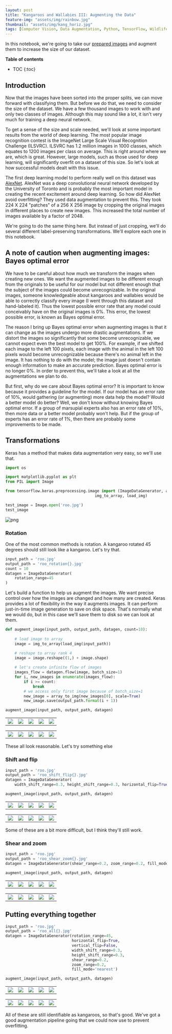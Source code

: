 ```yaml
---
layout: post
title: "Kangaroos and Wallabies III: Augmenting the Data"
feature-img: "assets/img/rainbow.jpg"
thumbnail: "assets/img/kang_horiz.jpg"
tags: [Computer Vision, Data Augmentation, Python, TensorFlow, Wildlife]
---
```


In this notebook, we're going to take our [prepared images](https://jss367.github.io/class-for-preparing-images.html) and augment them to increase the size of our dataset.

<b>Table of contents</b>
* TOC
{:toc}

## Introduction

Now that the images have been sorted into the proper splits, we can move forward with classifying them. But before we do that, we need to consider the size of the dataset. We have a few thousand images to work with and only two classes of images. Although this may sound like a lot, it isn't very much for training a deep neural network. 

To get a sense of the size and scale needed, we'll look at some important results from the world of deep learning. The most popular image recognition contest is the ImageNet Large Scale Visual Recognition Challenge (ILSVRC). ILSVRC has 1.2 million images in 1000 classes, which equates to 1200 images per class on average. This is right around where we are, which is great. However, large models, such as those used for deep learning, will significantly overfit on a dataset of this size. So let's look at how successful models dealt with this issue.

The first deep learning model to perform really well on this dataset was [AlexNet](http://papers.nips.cc/paper/4824-imagenet-classification-with-deep-convolutional-neural-networks.pdf). AlexNet was a deep convolutional neural network developed by the University of Toronto and is probably the most important model in creating the recent excitement around deep learning. So how did AlexNet avoid overfitting? They used data augmentation to prevent this. They took 224 X 224 "patches" of a 256 X 256 image by cropping the original images in different places to create new images. This increased the total number of images available by a factor of 2048.

We're going to do the same thing here. But instead of just cropping, we'll do several different label-preserving transformations. We'll explore each one in this notebook.

## A note of caution when augmenting images: Bayes optimal error

We have to be careful about how much we transform the images when creating new ones. We want the augmented images to be different enough from the originals to be useful for our model but not different enough that the subject of the images could become unrecognizable. In the original images, someone knowledgeable about kangaroos and wallabies would be able to correctly classify every image (I went through this dataset and hand-labeled it). Thus the lowest possible error rate that any model could conceivably have on the original images is 0%. This error, the lowest possible error, is known as Bayes optimal error.

The reason I bring up Bayes optimal error when augmenting images is that it can change as the images undergo more drastic augmentations. If we distort the images so significantly that some become unrecognizable, we cannot expect even the best model to get 100%. For example, if we shifted each image to the left 100 pixels, each image with the animal in the left 100 pixels would become unrecognizable because there's no animal left in the image. It has nothing to do with the model; the image just doesn't contain enough information to make an accurate prediction. Bayes optimal error is no longer 0%. In order to prevent this, we'll take a look at all the augmentations we plan to do.

But first, why do we care about Bayes optimal error? It is important to know because it provides a guideline for the model. If our model has an error rate of 10%, would gathering (or augmenting) more data help the model? Would a better model do better? Well, we don't know without knowing Bayes optimal error. If a group of marsupial experts also has an error rate of 10%, then more data or a better model probably won't help. But if the group of experts has an error rate of 1%, then there are probably some improvements to be made.

## Transformations

Keras has a method that makes data augmentation very easy, so we'll use that.


```python
import os

import matplotlib.pyplot as plt
from PIL import Image

from tensorflow.keras.preprocessing.image import (ImageDataGenerator, array_to_img,
                                       img_to_array, load_img)
```


```python
test_image = Image.open('roo.jpg')
test_image
```




![png]({{site.baseurl}}/assets/img/2018-07-09-Augmenting-with-Keras_files/2018-07-09-Augmenting-with-Keras_11_0.png)



### Rotation

One of the most common methods is rotation. A kangaroo rotated 45 degrees should still look like a kangaroo. Let's try that.


```python
input_path = 'roo.jpg'
output_path = 'roo_rotation{}.jpg'
count = 10
datagen = ImageDataGenerator(
    rotation_range=45
)
```

Let's build a function to help us augment the images. We want precise control over how the images are changed and how many are created. Keras provides a lot of flexibility in the way it augments images. It can perform just-in-time image generation to save on disk space. That's normally what we would do, but in this case we'll save them to disk so we can look at them.


```python
def augment_image(input_path, output_path, datagen, count=10):
    
    # load image to array
    image = img_to_array(load_img(input_path))

    # reshape to array rank 4
    image = image.reshape((1,) + image.shape)
    
    # let's create infinite flow of images
    images_flow = datagen.flow(image, batch_size=1)
    for i, new_images in enumerate(images_flow):
        if i >= count:
            break
        # we access only first image because of batch_size=1
        new_image = array_to_img(new_images[0], scale=True)
        new_image.save(output_path.format(i + 1))
```


```python
augment_image(input_path, output_path, datagen)
```

<table width="100%">
<tr> 
<td><img src="{{site.baseurl}}/assets/img/kangwall/roo_rotation1.jpg"></td>
<td><img src="{{site.baseurl}}/assets/img/kangwall/roo_rotation2.jpg"></td>
<td><img src="{{site.baseurl}}/assets/img/kangwall/roo_rotation3.jpg"></td>
<td><img src="{{site.baseurl}}/assets/img/kangwall/roo_rotation4.jpg"></td>
<td><img src="{{site.baseurl}}/assets/img/kangwall/roo_rotation5.jpg"></td>
</tr>
</table>

<table width="100%">
<tr> 
<td><img src="{{site.baseurl}}/assets/img/kangwall/roo_rotation6.jpg"></td>
<td><img src="{{site.baseurl}}/assets/img/kangwall/roo_rotation7.jpg"></td>
<td><img src="{{site.baseurl}}/assets/img/kangwall/roo_rotation8.jpg"></td>
<td><img src="{{site.baseurl}}/assets/img/kangwall/roo_rotation9.jpg"></td>
<td><img src="{{site.baseurl}}/assets/img/kangwall/roo_rotation10.jpg"></td>
</tr>
</table>

These all look reasonable. Let's try something else

### Shift and flip


```python
input_path = 'roo.jpg'
output_path = 'roo_shift_flip{}.jpg'
datagen = ImageDataGenerator(
    width_shift_range=0.3, height_shift_range=0.3, horizontal_flip=True, vertical_flip=False)
```


```python
augment_image(input_path, output_path, datagen)
```

<table width="100%">
<tr> 
<td><img src="{{site.baseurl}}/assets/img/kangwall/roo_shift_flip1.jpg"></td>
<td><img src="{{site.baseurl}}/assets/img/kangwall/roo_shift_flip2.jpg"></td>
<td><img src="{{site.baseurl}}/assets/img/kangwall/roo_shift_flip3.jpg"></td>
<td><img src="{{site.baseurl}}/assets/img/kangwall/roo_shift_flip4.jpg"></td>
<td><img src="{{site.baseurl}}/assets/img/kangwall/roo_shift_flip5.jpg"></td>
</tr>
</table>

<table width="100%">
<tr> 
<td><img src="{{site.baseurl}}/assets/img/kangwall/roo_shift_flip6.jpg"></td>
<td><img src="{{site.baseurl}}/assets/img/kangwall/roo_shift_flip7.jpg"></td>
<td><img src="{{site.baseurl}}/assets/img/kangwall/roo_shift_flip8.jpg"></td>
<td><img src="{{site.baseurl}}/assets/img/kangwall/roo_shift_flip9.jpg"></td>
<td><img src="{{site.baseurl}}/assets/img/kangwall/roo_shift_flip10.jpg"></td>
</tr>
</table>

Some of these are a bit more difficult, but I think they'll still work.

### Shear and zoom


```python
input_path = 'roo.jpg'
output_path = 'roo_shear_zoom{}.jpg'
datagen = ImageDataGenerator(shear_range=0.2, zoom_range=0.2, fill_mode='nearest')
```


```python
augment_image(input_path, output_path, datagen)
```

<table width="100%">
<tr> 
<td><img src="{{site.baseurl}}/assets/img/kangwall/roo_shear_zoom1.jpg"></td>
<td><img src="{{site.baseurl}}/assets/img/kangwall/roo_shear_zoom2.jpg"></td>
<td><img src="{{site.baseurl}}/assets/img/kangwall/roo_shear_zoom3.jpg"></td>
<td><img src="{{site.baseurl}}/assets/img/kangwall/roo_shear_zoom4.jpg"></td>
<td><img src="{{site.baseurl}}/assets/img/kangwall/roo_shear_zoom5.jpg"></td>
</tr>
</table>

<table width="100%">
<tr> 
<td><img src="{{site.baseurl}}/assets/img/kangwall/roo_shear_zoom6.jpg"></td>
<td><img src="{{site.baseurl}}/assets/img/kangwall/roo_shear_zoom7.jpg"></td>
<td><img src="{{site.baseurl}}/assets/img/kangwall/roo_shear_zoom8.jpg"></td>
<td><img src="{{site.baseurl}}/assets/img/kangwall/roo_shear_zoom9.jpg"></td>
<td><img src="{{site.baseurl}}/assets/img/kangwall/roo_shear_zoom10.jpg"></td>
</tr>
</table>

## Putting everything together


```python
input_path = 'roo.jpg'
output_path = 'roo_all{}.jpg'
datagen = ImageDataGenerator(rotation_range=45,
                             horizontal_flip=True,
                             vertical_flip=False,
                             width_shift_range=0.3,
                             height_shift_range=0.3,
                             shear_range=0.2,
                             zoom_range=0.2,
                             fill_mode='nearest')
```


```python
augment_image(input_path, output_path, datagen)
```

<table width="100%">
<tr> 
<td><img src="{{site.baseurl}}/assets/img/kangwall/roo_all1.jpg"></td>
<td><img src="{{site.baseurl}}/assets/img/kangwall/roo_all2.jpg"></td>
<td><img src="{{site.baseurl}}/assets/img/kangwall/roo_all3.jpg"></td>
<td><img src="{{site.baseurl}}/assets/img/kangwall/roo_all4.jpg"></td>
<td><img src="{{site.baseurl}}/assets/img/kangwall/roo_all5.jpg"></td>
</tr>
</table>

<table width="100%">
<tr> 
<td><img src="{{site.baseurl}}/assets/img/kangwall/roo_all6.jpg"></td>
<td><img src="{{site.baseurl}}/assets/img/kangwall/roo_all7.jpg"></td>
<td><img src="{{site.baseurl}}/assets/img/kangwall/roo_all8.jpg"></td>
<td><img src="{{site.baseurl}}/assets/img/kangwall/roo_all9.jpg"></td>
<td><img src="{{site.baseurl}}/assets/img/kangwall/roo_all10.jpg"></td>
</tr>
</table>

All of these are still identifiable as kangaroos, so that's good. We've got a good augmentation pipeline going that we could now use to prevent overfitting.
